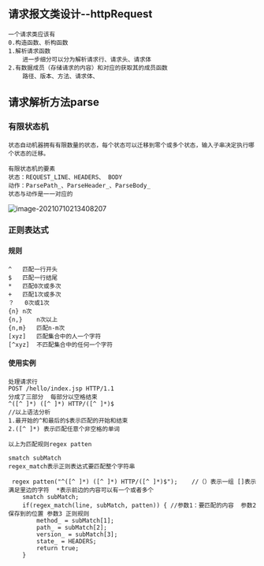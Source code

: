 ## 请求报文类设计--httpRequest

```
一个请求类应该有
0.构造函数、析构函数
1.解析请求函数
    进一步细分可以分为解析请求行、请求头、请求体  
2.有数据成员（存储请求的内容）和对应的获取其的成员函数
    路径、版本、方法、请求体、
```

## 请求解析方法parse

### 有限状态机

```
状态自动机器拥有有限数量的状态，每个状态可以迁移到零个或多个状态，输入子串决定执行哪个状态的迁移。
```

```
有限状态机的要素
状态：REQUEST_LINE、HEADERS、 BODY
动作：ParsePath_、ParseHeader_、ParseBody_
状态与动作是一一对应的
```

![image-20210710213408207](C:\Users\Echo\AppData\Roaming\Typora\typora-user-images\image-20210710213408207.png)

### 正则表达式

#### 规则

```
^	匹配一行开头
$	匹配一行结尾
*	匹配0次或多次
+	匹配1次或多次
？	0次或1次
{n}	n次
{n,}	n次以上
{n,m}	匹配n-m次
[xyz]	匹配集合中的人一个字符
[^xyz]	不匹配集合中的任何一个字符
```

#### 使用实例

```
处理请求行
POST /hello/index.jsp HTTP/1.1
分成了三部分  每部分以空格结束
^([^ ]*) ([^ ]*) HTTP/([^ ]*)$
//以上语法分析  
1.最开始的^和最后的$表示匹配的开始和结束
2.([^ ]*) 表示匹配任意个非空格的单词

以上为匹配规则regex patten

smatch subMatch
regex_match表示正则表达式要匹配整个字符串
```

```
 regex patten("^([^ ]*) ([^ ]*) HTTP/([^ ]*)$");    //（）表示一组 []表示满足里边的字符  *表示前边的内容可以有一个或者多个
    smatch subMatch;
    if(regex_match(line, subMatch, patten)) { //参数1：要匹配的内容  参数2 保存到的位置 参数3 正则规则
        method_ = subMatch[1];
        path_ = subMatch[2];
        version_ = subMatch[3];
        state_ = HEADERS;                       
        return true;
    }
```

